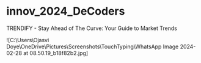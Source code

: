 # innov_2024_DeCoders

TRENDIFY - Stay Ahead of The Curve: Your Guide to Market Trends

![C:\Users\Ojasvi Doye\OneDrive\Pictures\Screenshots\TouchTyping\WhatsApp Image 2024-02-28 at 08.50.19_b18f82b2.jpg]

